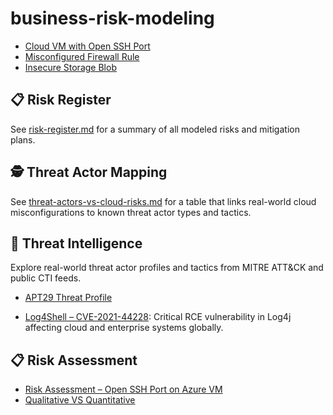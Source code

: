 # business-risk-modeling
- [Cloud VM with Open SSH Port](examples/cloud-vuln-risk.md)
- [Misconfigured Firewall Rule](examples/misconfigured-firewall.md)
- [Insecure Storage Blob](examples/insecure-storage-risk.md)
## 📋 Risk Register
See [risk-register.md](risk-register.md) for a summary of all modeled risks and mitigation plans.
## 🕵️ Threat Actor Mapping
See [threat-actors-vs-cloud-risks.md](threat-actors-vs-cloud-risks.md) for a table that links real-world cloud misconfigurations to known threat actor types and tactics.
## 🧠 Threat Intelligence

Explore real-world threat actor profiles and tactics from MITRE ATT&CK and public CTI feeds.

- [APT29 Threat Profile](threat-intelligence/apt29.md)

- [Log4Shell – CVE-2021-44228](cve-research/log4shell-cve.md): Critical RCE vulnerability in Log4j affecting cloud and enterprise systems globally.

## 📋 Risk Assessment
- [Risk Assessment – Open SSH Port on Azure VM](risk-assessments/open-ssh-risk.md)
- [Qualitative VS Quantitative](qualitative-quantitative.md)
